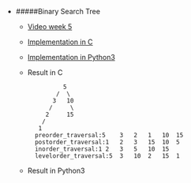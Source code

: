 * #####Binary Search Tree
	* [Video week 5](https://www.coursera.org/learn/data-structures-optimizing-performance/home/week/5)
	* [Implementation in C](https://github.com/zpoint/Algorithms/tree/master/Tree/BST/bst.c)
	* [Implementation in Python3](https://github.com/zpoint/Algorithms/tree/master/Tree/BST/bst.py)

	* Result in C

                    5
		     	  /  \
		         3   10
	            /     \
	           2     15
	          /
             1
        	preorder_traversal:5	3	2	1	10	15
			postorder_traversal:1	2	3	15	10	5
			inorder_traversal:1	2	3	5	10	15
			levelorder_traversal:5	3	10	2	15	1




	* Result in Python3